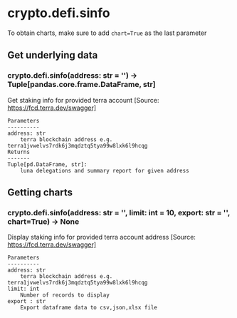 # crypto.defi.sinfo

To obtain charts, make sure to add `chart=True` as the last parameter

## Get underlying data 
### crypto.defi.sinfo(address: str = '') -> Tuple[pandas.core.frame.DataFrame, str]

Get staking info for provided terra account [Source: https://fcd.terra.dev/swagger]

    Parameters
    ----------
    address: str
        terra blockchain address e.g. terra1jvwelvs7rdk6j3mqdztq5tya99w8lxk6l9hcqg
    Returns
    -------
    Tuple[pd.DataFrame, str]:
        luna delegations and summary report for given address

## Getting charts 
### crypto.defi.sinfo(address: str = '', limit: int = 10, export: str = '', chart=True) -> None

Display staking info for provided terra account address [Source: https://fcd.terra.dev/swagger]

    Parameters
    ----------
    address: str
        terra blockchain address e.g. terra1jvwelvs7rdk6j3mqdztq5tya99w8lxk6l9hcqg
    limit: int
        Number of records to display
    export : str
        Export dataframe data to csv,json,xlsx file
